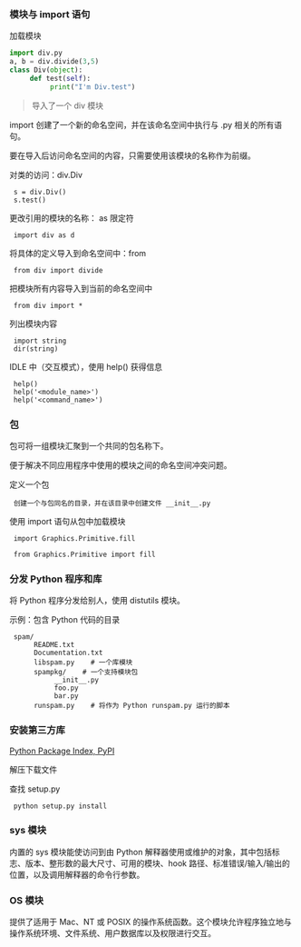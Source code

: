 ### 模块与 import 语句

加载模块

``` python
import div.py
a, b = div.divide(3,5)
class Div(object):
     def test(self):
          print("I'm Div.test")
```
> 导入了一个 div 模块

import 创建了一个新的命名空间，并在该命名空间中执行与 .py 相关的所有语句。

要在导入后访问命名空间的内容，只需要使用该模块的名称作为前缀。

对类的访问：div.Div

     s = div.Div()
     s.test()

更改引用的模块的名称： as 限定符

     import div as d

将具体的定义导入到命名空间中：from

     from div import divide

把模块所有内容导入到当前的命名空间中

     from div import *

列出模块内容

     import string
     dir(string)

IDLE 中（交互模式），使用 help() 获得信息

     help()
     help('<module_name>')
     help('<command_name>')

### 包

包可将一组模块汇聚到一个共同的包名称下。

便于解决不同应用程序中使用的模块之间的命名空间冲突问题。

定义一个包

     创建一个与包同名的目录，并在该目录中创建文件 __init__.py

使用 import 语句从包中加载模块

     import Graphics.Primitive.fill

     from Graphics.Primitive import fill

### 分发 Python 程序和库

将 Python 程序分发给别人，使用 distutils 模块。

示例：包含 Python 代码的目录

     spam/
          README.txt
          Documentation.txt
          libspam.py    # 一个库模块
          spampkg/    # 一个支持模块包
               __init__.py
               foo.py
               bar.py
          runspam.py    # 将作为 Python runspam.py 运行的脚本

### 安装第三方库

[Python Package Index, PyPI](http://pypi.python.org)

解压下载文件

查找 setup.py

     python setup.py install

### sys 模块

内置的 sys 模块能使访问到由 Python 解释器使用或维护的对象，其中包括标志、版本、整形数的最大尺寸、可用的模块、hook 路径、标准错误/输入/输出的位置，以及调用解释器的命令行参数。

### OS 模块

提供了适用于 Mac、NT 或 POSIX 的操作系统函数。这个模块允许程序独立地与操作系统环境、文件系统、用户数据库以及权限进行交互。

